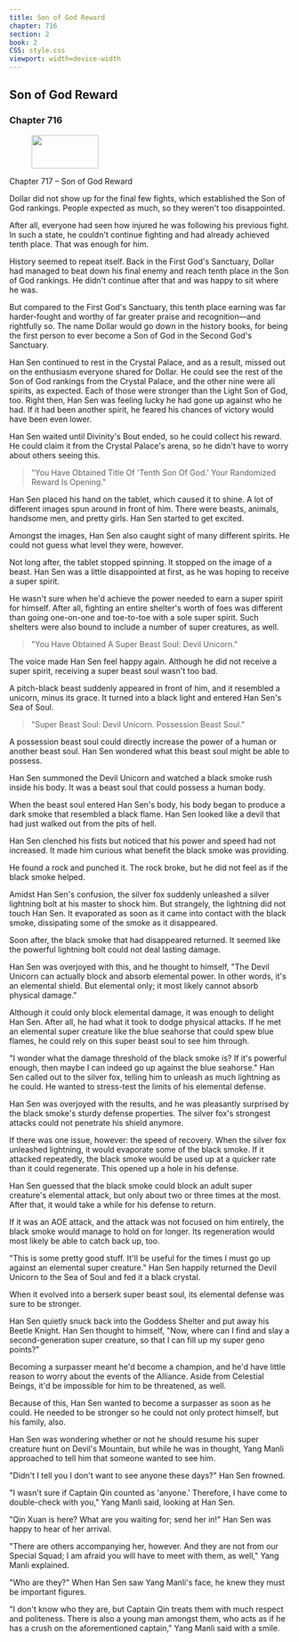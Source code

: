 ```yaml
---
title: Son of God Reward
chapter: 716
section: 2
book: 2
CSS: style.css
viewport: width=device-width
---
```


## Son of God Reward

### Chapter 716

<figure>
	<img src="../Images/gem.gif" alt="" id="gem" width="120" height="60" />
</figure>

Chapter 717 – Son of God Reward

Dollar did not show up for the final few fights, which established the Son of God rankings. People expected as much, so they weren't too disappointed.

After all, everyone had seen how injured he was following his previous fight. In such a state, he couldn't continue fighting and had already achieved tenth place. That was enough for him.

History seemed to repeat itself. Back in the First God's Sanctuary, Dollar had managed to beat down his final enemy and reach tenth place in the Son of God rankings. He didn't continue after that and was happy to sit where he was.

But compared to the First God's Sanctuary, this tenth place earning was far harder-fought and worthy of far greater praise and recognition—and rightfully so. The name Dollar would go down in the history books, for being the first person to ever become a Son of God in the Second God's Sanctuary.

Han Sen continued to rest in the Crystal Palace, and as a result, missed out on the enthusiasm everyone shared for Dollar. He could see the rest of the Son of God rankings from the Crystal Palace, and the other nine were all spirits, as expected. Each of those were stronger than the Light Son of God, too. Right then, Han Sen was feeling lucky he had gone up against who he had. If it had been another spirit, he feared his chances of victory would have been even lower.

Han Sen waited until Divinity's Bout ended, so he could collect his reward. He could claim it from the Crystal Palace's arena, so he didn't have to worry about others seeing this.

> "You Have Obtained Title Of 'Tenth Son Of God.' Your Randomized Reward Is Opening."

Han Sen placed his hand on the tablet, which caused it to shine. A lot of different images spun around in front of him. There were beasts, animals, handsome men, and pretty girls. Han Sen started to get excited.

Amongst the images, Han Sen also caught sight of many different spirits. He could not guess what level they were, however.

Not long after, the tablet stopped spinning. It stopped on the image of a beast. Han Sen was a little disappointed at first, as he was hoping to receive a super spirit.

He wasn't sure when he'd achieve the power needed to earn a super spirit for himself. After all, fighting an entire shelter's worth of foes was different than going one-on-one and toe-to-toe with a sole super spirit. Such shelters were also bound to include a number of super creatures, as well.

> "You Have Obtained A Super Beast Soul: Devil Unicorn."

The voice made Han Sen feel happy again. Although he did not receive a super spirit, receiving a super beast soul wasn't too bad.

A pitch-black beast suddenly appeared in front of him, and it resembled a unicorn, minus its grace. It turned into a black light and entered Han Sen's Sea of Soul.

> "Super Beast Soul: Devil Unicorn. Possession Beast Soul."

A possession beast soul could directly increase the power of a human or another beast soul. Han Sen wondered what this beast soul might be able to possess.

Han Sen summoned the Devil Unicorn and watched a black smoke rush inside his body. It was a beast soul that could possess a human body.

When the beast soul entered Han Sen's body, his body began to produce a dark smoke that resembled a black flame. Han Sen looked like a devil that had just walked out from the pits of hell.

Han Sen clenched his fists but noticed that his power and speed had not increased. It made him curious what benefit the black smoke was providing.

He found a rock and punched it. The rock broke, but he did not feel as if the black smoke helped.

Amidst Han Sen's confusion, the silver fox suddenly unleashed a silver lightning bolt at his master to shock him. But strangely, the lightning did not touch Han Sen. It evaporated as soon as it came into contact with the black smoke, dissipating some of the smoke as it disappeared.

Soon after, the black smoke that had disappeared returned. It seemed like the powerful lightning bolt could not deal lasting damage.

Han Sen was overjoyed with this, and he thought to himself, "The Devil Unicorn can actually block and absorb elemental power. In other words, it's an elemental shield. But elemental only; it most likely cannot absorb physical damage."

Although it could only block elemental damage, it was enough to delight Han Sen. After all, he had what it took to dodge physical attacks. If he met an elemental super creature like the blue seahorse that could spew blue flames, he could rely on this super beast soul to see him through.

"I wonder what the damage threshold of the black smoke is? If it's powerful enough, then maybe I can indeed go up against the blue seahorse." Han Sen called out to the silver fox, telling him to unleash as much lightning as he could. He wanted to stress-test the limits of his elemental defense.

Han Sen was overjoyed with the results, and he was pleasantly surprised by the black smoke's sturdy defense properties. The silver fox's strongest attacks could not penetrate his shield anymore.

If there was one issue, however: the speed of recovery. When the silver fox unleashed lightning, it would evaporate some of the black smoke. If it attacked repeatedly, the black smoke would be used up at a quicker rate than it could regenerate. This opened up a hole in his defense.

Han Sen guessed that the black smoke could block an adult super creature's elemental attack, but only about two or three times at the most. After that, it would take a while for his defense to return.

If it was an AOE attack, and the attack was not focused on him entirely, the black smoke would manage to hold on for longer. Its regeneration would most likely be able to catch back up, too.

"This is some pretty good stuff. It'll be useful for the times I must go up against an elemental super creature." Han Sen happily returned the Devil Unicorn to the Sea of Soul and fed it a black crystal.

When it evolved into a berserk super beast soul, its elemental defense was sure to be stronger.

Han Sen quietly snuck back into the Goddess Shelter and put away his Beetle Knight. Han Sen thought to himself, "Now, where can I find and slay a second-generation super creature, so that I can fill up my super geno points?"

Becoming a surpasser meant he'd become a champion, and he'd have little reason to worry about the events of the Alliance. Aside from Celestial Beings, it'd be impossible for him to be threatened, as well.

Because of this, Han Sen wanted to become a surpasser as soon as he could. He needed to be stronger so he could not only protect himself, but his family, also.

Han Sen was wondering whether or not he should resume his super creature hunt on Devil's Mountain, but while he was in thought, Yang Manli approached to tell him that someone wanted to see him.

"Didn't I tell you I don't want to see anyone these days?" Han Sen frowned.

"I wasn't sure if Captain Qin counted as 'anyone.' Therefore, I have come to double-check with you," Yang Manli said, looking at Han Sen.

"Qin Xuan is here? What are you waiting for; send her in!" Han Sen was happy to hear of her arrival.

"There are others accompanying her, however. And they are not from our Special Squad; I am afraid you will have to meet with them, as well," Yang Manli explained.

"Who are they?" When Han Sen saw Yang Manli's face, he knew they must be important figures.

"I don't know who they are, but Captain Qin treats them with much respect and politeness. There is also a young man amongst them, who acts as if he has a crush on the aforementioned captain," Yang Manli said with a smile.